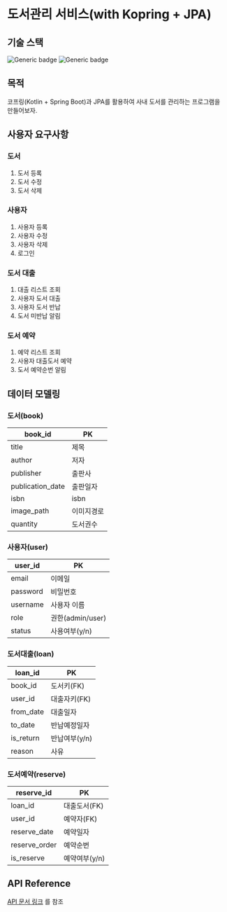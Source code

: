 # 도서관리 서비스(with Kopring + JPA)

## 기술 스택
![Generic badge](https://img.shields.io/badge/1.6.21-kotlin-7F52FF.svg)
![Generic badge](https://img.shields.io/badge/2.7.1-SpringBoot-6DB33F.svg)
<br/>

## 목적

코프링(Kotlin + Spring Boot)과 JPA를 활용하여 
사내 도서를 관리하는 프로그램을 만들어보자.

## 사용자 요구사항

### 도서

1. 도서 등록
2. 도서 수정
3. 도서 삭제

### 사용자

1. 사용자 등록
2. 사용자 수정
3. 사용자 삭제
4. 로그인

### 도서 대출

1. 대출 리스트 조회
2. 사용자 도서 대출
3. 사용자 도서 반납
4. 도서 미반납 알림

### 도서 예약

1. 예약 리스트 조회
2. 사용자 대출도서 예약
3. 도서 예약순번 알림

## 데이터 모델링

### 도서(book)

| book_id | PK |
| --- | --- |
| title | 제목 |
| author | 저자 |
| publisher | 출판사 |
| publication_date | 출판일자 |
| isbn | isbn |
| image_path | 이미지경로 |
| quantity | 도서권수 |

### 사용자(user)

| user_id | PK |
| --- | --- |
| email | 이메일 |
| password | 비밀번호 |
| username | 사용자 이름 |
| role | 권한(admin/user) |
| status | 사용여부(y/n) |

### 도서대출(**loan**)

| loan_id | PK |
| --- | --- |
| book_id | 도서키(FK) |
| user_id | 대출자키(FK) |
| from_date | 대출일자 |
| to_date | 반납예정일자 |
| is_return | 반납여부(y/n) |
| reason | 사유 |

### 도서예약(reserve)
| reserve_id | PK |
| --- | --- |
| loan_id | 대출도서(FK) |
| user_id | 예약자(FK) |
| reserve_date | 예약일자 |
| reserve_order | 예약순번 |
| is_reserve | 예약여부(y/n) |


## API Reference
[API 문서 링크](https://github.com/jincrates/kotlin-workspace/blob/main/book-manager-kotlin/docs/apis/reference.md) 를 참조
